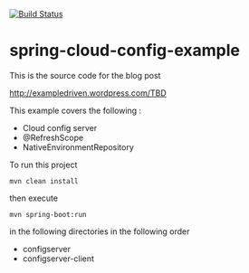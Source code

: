 [![Build Status](https://travis-ci.org/ExampleDriven/spring-cloud-config-example.svg)](https://travis-ci.org/ExampleDriven/spring-cloud-config-example)

# spring-cloud-config-example

This is the source code for the blog post

http://exampledriven.wordpress.com/TBD

This example covers the following :

- Cloud config server
- @RefreshScope
- NativeEnvironmentRepository

To run this project

    mvn clean install

then execute

    mvn spring-boot:run

in the following directories in the following order
- configserver
- configserver-client

